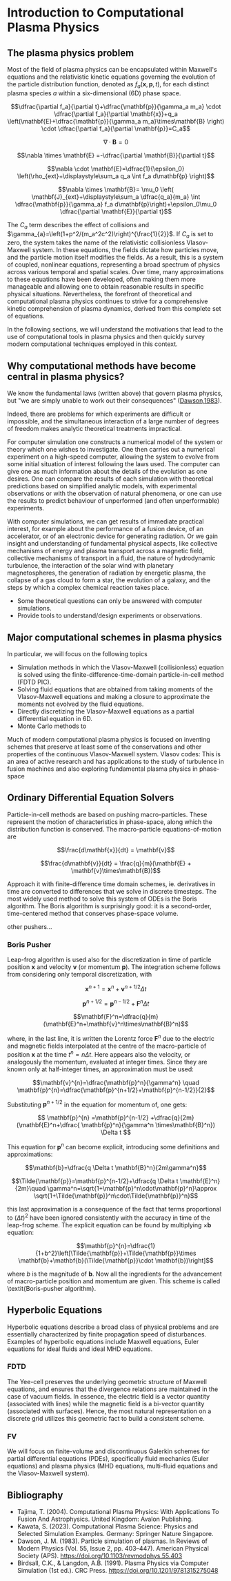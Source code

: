 # Introduction to Computational Plasma Physics

## The plasma physics problem
Most of the field of plasma physics can be encapsulated within Maxwell's equations and the relativistic kinetic equations governing the evolution of the particle distribution function, denoted as $f_a(\mathbf{x},\mathbf{p},t)$, for each distinct plasma species $a$ within a six-dimensional (6D) phase space.

$$\dfrac{\partial f_a}{\partial t}+\dfrac{\mathbf{p}}{\gamma_a m_a} \cdot \dfrac{\partial f_a}{\partial \mathbf{x}}+q_a \left(\mathbf{E}+\dfrac{\mathbf{p}}{\gamma_a m_a}\times\mathbf{B} \right) \cdot \dfrac{\partial f_a}{\partial \mathbf{p}}=C_a$$

$$\nabla \cdot \mathbf{B} = 0$$
     
$$\nabla \times \mathbf{E} =-\dfrac{\partial \mathbf{B}}{\partial t}$$
     
$$\nabla \cdot \mathbf{E}=\dfrac{1}{\epsilon_0} \left(\rho_{ext}+\displaystyle\sum_a q_a \int f_a d\mathbf{p} \right)$$
     
$$\nabla \times \mathbf{B}= \mu_0 \left( \mathbf{J}_{ext}+\displaystyle\sum_a \dfrac{q_a}{m_a} \int \dfrac{\mathbf{p}}{\gamma_a} f_a d\mathbf{p}\right)+\epsilon_0\mu_0 \dfrac{\partial \mathbf{E}}{\partial t}$$ 

The $C_a$ term describes the effect of collisions and $\gamma_{a}=\left(1+p^2/(m_a^2c^2)\right)^{\frac{1}{2}}$. If $C_a$ is set to zero, the system takes the name of the relativistic collisionless Vlasov-Maxwell system. In these equations, the fields dictate how particles move, and the particle motion itself modifies the fields. As a result, this is a system of coupled, nonlinear equations, representing a broad spectrum of physics across various temporal and spatial scales. Over time, many approximations to these equations have been developed, often making them more manageable and allowing one to obtain reasonable results in specific physical situations. Nevertheless, the forefront of theoretical and computational plasma physics continues to strive for a comprehensive kinetic comprehension of plasma dynamics, derived from this complete set of equations. 

In the following sections, we will understand the motivations that lead to the use of computational tools in plasma physics and then quickly survey modern computational techniques employed in this context.

## Why computational methods have become central in plasma physics?

We know the fundamental laws (written above) that govern plasma physics, but "we are simply unable to work out their consequences" ([Dawson,1983](https://doi.org/10.1103/revmodphys.55.403)). 

Indeed, there are problems for which experiments are difficult or impossible, and the simultaneous interaction of a large number of degrees of freedom makes analytic theoretical treatments impractical. 

For computer simulation one constructs a numerical model of the system or theory which one wishes to investigate. One then carries out a numerical experiment on a high-speed computer, allowing the system to evolve from some initial situation of interest following the laws used. The computer can give one as much information about the details of the evolution as one desires. One can compare the results of each simulation with theoretical predictions based on simplified analytic models, with experimental observations or with the observation of natural phenomena, or one can use the results to predict behaviour of unperformed (and often unperformable) experiments.

With computer simulations, we can get results of immediate practical interest, for example about the performance of a fusion device, of an accelerator, or of an electronic device for generating radiation. Or we gain insight and understanding of fundamental physical aspects, like collective mechanisms of energy and plasma transport across a magnetic field, collective mechanisms of transport in a fluid, the nature of hydrodynamic turbulence, the interaction of the solar wind with planetary magnetospheres, the generation of radiation by energetic plasma, the collapse of a gas cloud to form a star, the evolution of a galaxy, and the steps by which a complex chemical reaction takes place.

* Some theoretical questions can only be answered with computer simulations.
* Provide tools to understand/design experiments or observations.

## Major computational schemes in plasma physics
In particular, we will focus on the following topics 

- Simulation methods in which the Vlasov-Maxwell (collisionless) equation is solved using the finite-difference-time-domain particle-in-cell method (FDTD PIC).
- Solving fluid equations that are obtained from taking moments of the Vlasov-Maxwell equations and making a closure to approximate the moments not evolved by the fluid equations.
- Directly discretizing the Vlasov-Maxwell equations as a partial differential equation in 6D.
- Monte Carlo methods to

Much of modern computational plasma physics is focused on inventing schemes that preserve at least some of the conservations and other properties of the continuous Vlasov-Maxwell system.
Vlasov codes: This is an area of active research and has applications to the study of turbulence in fusion machines and also exploring fundamental plasma physics in phase-space

## Ordinary Differential Equation Solvers
Particle-in-cell methods are based on pushing macro-particles. These represent the motion of characteristics in phase-space, along which the distribution function is conserved. The macro-particle equations-of-motion are

$$\frac{d\mathbf{x}}{dt} = \mathbf{v}$$ 

$$\frac{d\mathbf{v}}{dt} = \frac{q}{m}(\mathbf{E} + \mathbf{v}\times\mathbf{B})$$

Approach it with finite-difference time domain schemes, ie. derivatives in time are converted to differences that we solve in discrete timesteps.
The most widely used method to solve this system of ODEs is the Boris algorithm.
The Boris algorithm is surprisingly good: it is a second-order, time-centered method that conserves phase-space volume.

other pushers...

### Boris Pusher
Leap-frog algorithm is used also for the discretization in time of particle position $\mathbf{x}$ and velocity $\mathbf{v}$ (or momentum $\mathbf{p}$). The integration scheme follows from  considering only temporal discretization, with 

$$\mathbf{x}^{n+1}=\mathbf{x}^n+ \mathbf{v}^{n+1/2}\Delta t$$  

$$\mathbf{p}^{n+1/2}=\mathbf{p}^{n-1/2}+\mathbf{F}^n\Delta t$$

$$\mathbf{F}^n=\dfrac{q}{m}(\mathbf{E}^n+\mathbf{v}^n\times\mathbf{B}^n)$$

where, in the last line, it is written the Lorentz force $\mathbf{F}^n$ due to the electric and magnetic fields interpolated at the centre of the macro-particle of position $\mathbf{x}$ at the time $t^n=n\Delta t$. Here appears also the velocity, or analogously the momentum, evaluated at integer times. Since they are known only at half-integer times, an approximation must be used:

$$\mathbf{v}^{n}=\dfrac{\mathbf{p}^n}{\gamma^n} \quad \mathbf{p}^{n}=\dfrac{\mathbf{p}^{n+1/2}+\mathbf{p}^{n-1/2}}{2}$$

Substituting $\mathbf{p}^{n+1/2}$ in the equation for momentum of, one gets:

$$ \mathbf{p}^{n} =\mathbf{p}^{n-1/2} +\dfrac{q}{2m} (\mathbf{E}^n+\dfrac{ \mathbf{p}^n}{\gamma^n \times\mathbf{B}^n}) \Delta t $$

This equation for $\mathbf{p}^{n}$ can become explicit, introducing some definitions and approximations:

$$\mathbf{b}=\dfrac{q \Delta t \mathbf{B}^n}{2m\gamma^n}$$

$$\Tilde{\mathbf{p}}=\mathbf{p}^{n-1/2}+\dfrac{q \Delta t \mathbf{E}^n}{2m}\quad \gamma^n=\sqrt{1+\mathbf{p}^n\cdot\mathbf{p}^n}\approx \sqrt{1+\Tilde{\mathbf{p}}^n\cdot\Tilde{\mathbf{p}}^n}$$

this last approximation is a consequence of the fact that terms proportional to $(\Delta t)^2$ have been ignored consistently with the accuracy in time of the leap-frog scheme. The explicit equation can be found by multiplying $\times\mathbf{b}$ equation:

$$\mathbf{p}^{n}=\dfrac{1}{1+b^2}\left[\Tilde{\mathbf{p}}+\Tilde{\mathbf{p}}\times \mathbf{b}+\mathbf{b}(\Tilde{\mathbf{p}}\cdot \mathbf{b})\right]$$

where $b$ is the magnitude of $\mathbf{b}$.
Now all the ingredients for the advancement of macro-particle position and momentum are given. This scheme is called \textit{Boris-pusher algorithm}. 

## Hyperbolic Equations
Hyperbolic equations describe a broad class of physical problems and are essentially characterized by finite propagation speed of disturbances. Examples of hyperbolic equations include Maxwell equations, Euler equations for ideal fluids and ideal MHD equations.

### FDTD
The Yee-cell preserves the underlying geometric structure of Maxwell equations, and ensures that the divergence relations are maintained in the case of vacuum fields. In essence, the electric field is a vector quantity (associated with lines) while the magnetic field is a bi-vector quantity (associated with surfaces). Hence, the most natural representation on a discrete grid utilizes this geometric fact to build a consistent scheme.

### FV
We will focus on finite-volume and discontinuous Galerkin schemes for partial differential equations (PDEs), specifically fluid mechanics (Euler equations) and plasma physics (MHD equations, multi-fluid equations and the Vlasov-Maxwell system). 


## Bibliography

* Tajima, T. (2004). Computational Plasma Physics: With Applications To Fusion And Astrophysics. United Kingdom: Avalon Publishing.
* Kawata, S. (2023). Computational Plasma Science: Physics and Selected Simulation Examples. Germany: Springer Nature Singapore.
* Dawson, J. M. (1983). Particle simulation of plasmas. In Reviews of Modern Physics (Vol. 55, Issue 2, pp. 403–447). American Physical Society (APS). https://doi.org/10.1103/revmodphys.55.403
* Birdsall, C.K., & Langdon, A.B. (1991). Plasma Physics via Computer Simulation (1st ed.). CRC Press. https://doi.org/10.1201/9781315275048
